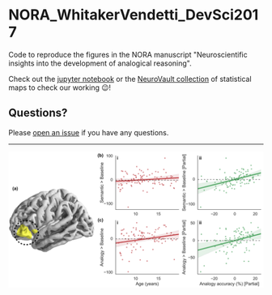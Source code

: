 # NORA_WhitakerVendetti_DevSci2017
Code to reproduce the figures in the NORA manuscript "Neuroscientific insights into the development of analogical reasoning".

Check out the [jupyter notebook](https://github.com/KirstieJane/NORA_WhitakerVendetti_DevSci2017/blob/master/JUPYTER_NOTEBOOKS/VISAN_Figures.ipynb) or the [NeuroVault collection](http://neurovault.org/collections/1658/) of statistical maps to check our working :wink:! 

## Questions?

Please [open an issue](https://github.com/KirstieJane/NORA_WhitakerVendetti_DevSci2017/issues) if you have any questions.

---

![](https://raw.githubusercontent.com/KirstieJane/NORA_WhitakerVendetti_DevSci2017/master/FIGURES/Figure5.png)
